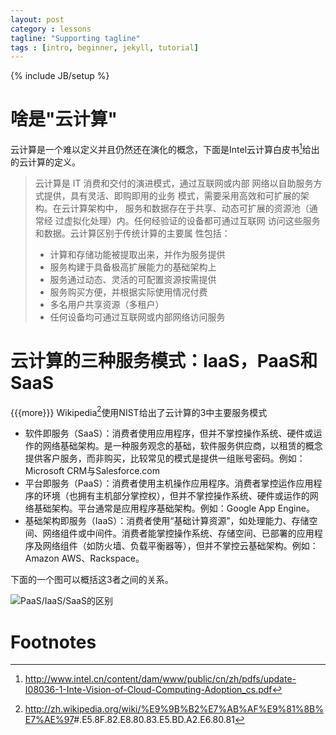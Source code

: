 ```yaml
---
layout: post
category : lessons
tagline: "Supporting tagline"
tags : [intro, beginner, jekyll, tutorial]
---
```

{% include JB/setup %}

啥是"云计算"
============

云计算是一个难以定义并且仍然还在演化的概念，下面是Intel云计算白皮书[^1]给出的云计算的定义。

> 云计算是 IT 消费和交付的演进模式，通过互联网或内部
> 网络以自助服务方式提供，具有灵活、即购即用的业务
> 模式，需要采用高效和可扩展的架构。在云计算架构中，
> 服务和数据存在于共享、动态可扩展的资源池（通常经
> 过虚拟化处理）内。任何经验证的设备都可通过互联网
> 访问这些服务和数据。云计算区别于传统计算的主要属 性包括：
>
> -   计算和存储功能被提取出来，并作为服务提供
> -   服务构建于具备极高扩展能力的基础架构上
> -   服务通过动态、灵活的可配置资源按需提供
> -   服务购买方便，并根据实际使用情况付费
> -   多名用户共享资源（多租户）
> -   任何设备均可通过互联网或内部网络访问服务

云计算的三种服务模式：IaaS，PaaS和SaaS
======================================

{{{more}}} Wikipedia[^2]使用NIST给出了云计算的3中主要服务模式

-   软件即服务（SaaS）：消费者使用应用程序，但并不掌控操作系统、硬件或运作的网络基础架构。是一种服务观念的基础，软件服务供应商，以租赁的概念提供客户服务，而非购买，比较常见的模式是提供一组账号密码。例如：Microsoft
    CRM与Salesforce.com
-   平台即服务（PaaS）：消费者使用主机操作应用程序。消费者掌控运作应用程序的环境（也拥有主机部分掌控权），但并不掌控操作系统、硬件或运作的网络基础架构。平台通常是应用程序基础架构。例如：Google
    App Engine。
-   基础架构即服务（IaaS）：消费者使用“基础计算资源”，如处理能力、存储空间、网络组件或中间件。消费者能掌控操作系统、存储空间、已部署的应用程序及网络组件（如防火墙、负载平衡器等），但并不掌控云基础架构。例如：Amazon
    AWS、Rackspace。

下面的一个图可以概括这3者之间的关系。

![PaaS/IaaS/SaaS的区别](../../../../images/spi/spi_paas_saas_iaas.jpg)

Footnotes
=========

[^1]: <http://www.intel.cn/content/dam/www/public/cn/zh/pdfs/update-I08036-1-Inte-Vision-of-Cloud-Computing-Adoption_cs.pdf>

[^2]: <http://zh.wikipedia.org/wiki/%E9%9B%B2%E7%AB%AF%E9%81%8B%E7%AE%97>\#.E5.8F.82.E8.80.83.E5.BD.A2.E6.80.81

